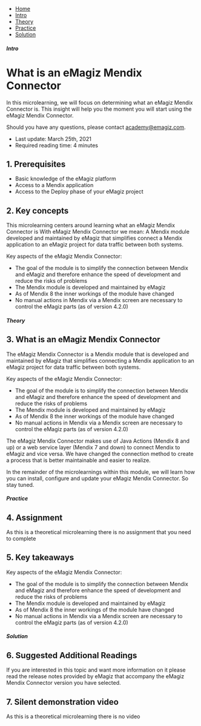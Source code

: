 <div class="ez-academy">
    <div class="ez-academy__body">
        <main class="micro-learning">
        <ul class="doc-nav">
            <li class="doc-nav__item"><a href="../../docs/microlearning/novice-mendix-connectivity-index" class="doc-nav__link">Home</a></li>
            <li class="doc-nav__item"><a href="#intro" class="doc-nav__link">Intro</a></li>
            <li class="doc-nav__item"><a href="#theory" class="doc-nav__link">Theory</a></li>
            <li class="doc-nav__item"><a href="#practice" class="doc-nav__link">Practice</a></li>
            <li class="doc-nav__item"><a href="#solution" class="doc-nav__link">Solution</a></li>
        </ul>

<div class="doc">

##### Intro

# What is an eMagiz Mendix Connector

In this microlearning, we will focus on determining what an eMagiz Mendix Connector is. 
This insight will help you the moment you will start using the eMagiz Mendix Connector.

Should you have any questions, please contact academy@emagiz.com.

- Last update: March 25th, 2021
- Required reading time: 4 minutes

## 1. Prerequisites
- Basic knowledge of the eMagiz platform
- Access to a Mendix application
- Access to the Deploy phase of your eMagiz project

## 2. Key concepts
This microlearning centers around learning what an eMagiz Mendix Connector is
With eMagiz Mendix Connector we mean: A Mendix module developed and maintained by eMagiz that simplifies connect a Mendix application to an eMagiz project for data traffic between both systems.

Key aspects of the eMagiz Mendix Connector:

- The goal of the module is to simplify the connection between Mendix and eMagiz and therefore enhance the speed of development and reduce the risks of problems
- The Mendix module is developed and maintained by eMagiz
- As of Mendix 8 the inner workings of the module have changed
- No manual actions in Mendix via a Mendix screen are necessary to control the eMagiz parts (as of version 4.2.0)

##### Theory

## 3. What is an eMagiz Mendix Connector

The eMagiz Mendix Connector is a Mendix module that is developed and maintained by eMagiz that simplifies connecting a Mendix application to an eMagiz project for data traffic between both systems.

Key aspects of the eMagiz Mendix Connector:

- The goal of the module is to simplify the connection between Mendix and eMagiz and therefore enhance the speed of development and reduce the risks of problems
- The Mendix module is developed and maintained by eMagiz
- As of Mendix 8 the inner workings of the module have changed
- No manual actions in Mendix via a Mendix screen are necessary to control the eMagiz parts (as of version 4.2.0)

The eMagiz Mendix Connector makes use of Java Actions (Mendix 8 and up) or a web service layer (Mendix 7 and down) to connect Mendix to eMagiz and vice versa. We have changed the connection method to create a process that is better maintainable and easier to realize.

In the remainder of the microlearnings within this module, we will learn how you can install, configure and update your eMagiz Mendix Connector. So stay tuned.

##### Practice

## 4. Assignment

As this is a theoretical microlearning there is no assignment that you need to complete

## 5. Key takeaways

Key aspects of the eMagiz Mendix Connector:

- The goal of the module is to simplify the connection between Mendix and eMagiz and therefore enhance the speed of development and reduce the risks of problems
- The Mendix module is developed and maintained by eMagiz
- As of Mendix 8 the inner workings of the module have changed
- No manual actions in Mendix via a Mendix screen are necessary to control the eMagiz parts (as of version 4.2.0)

##### Solution

## 6. Suggested Additional Readings

If you are interested in this topic and want more information on it please read the release notes provided by eMagiz that accompany the eMagiz Mendix Connector version you have selected.

## 7. Silent demonstration video

As this is a theoretical microlearning there is no video

</div>
</main>
</div>
</div>
